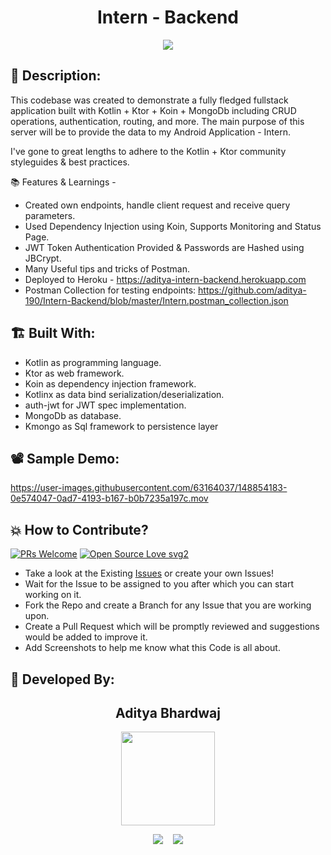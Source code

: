 <h1 align="center">Intern - Backend</h1>
<p align="center">
<img src="https://user-images.githubusercontent.com/63164037/148850158-c0db9ce4-e087-4ca8-8e94-f76e508f3f8f.png">
</p>

## 📜 Description:

This codebase was created to demonstrate a fully fledged fullstack application built with Kotlin + Ktor + Koin + MongoDb
including CRUD operations, authentication, routing, and more. The main purpose of this server will be to provide the
data to my Android Application - Intern.

I've gone to great lengths to adhere to the Kotlin + Ktor community styleguides & best practices.

📚 Features & Learnings -

- Created own endpoints, handle client request and receive query parameters.
- Used Dependency Injection using Koin, Supports Monitoring and Status Page.
- JWT Token Authentication Provided & Passwords are Hashed using JBCrypt.
- Many Useful tips and tricks of Postman.
- Deployed to Heroku - https://aditya-intern-backend.herokuapp.com
- Postman Collection for testing
  endpoints: https://github.com/aditya-190/Intern-Backend/blob/master/Intern.postman_collection.json

## 🏗 Built With:

- Kotlin as programming language.
- Ktor as web framework.
- Koin as dependency injection framework.
- Kotlinx as data bind serialization/deserialization.
- auth-jwt for JWT spec implementation.
- MongoDb as database.
- Kmongo as Sql framework to persistence layer

## 📽 Sample Demo:

https://user-images.githubusercontent.com/63164037/148854183-0e574047-0ad7-4193-b167-b0b7235a197c.mov

## 💥 How to Contribute?

[![PRs Welcome](https://img.shields.io/badge/PRs-welcome-brightgreen.svg?style=flat-square)](http://makeapullrequest.com)
[![Open Source Love svg2](https://badges.frapsoft.com/os/v2/open-source.svg?v=103)](https://github.com/ellerbrock/open-source-badges/)

- Take a look at the Existing [Issues](https://github.com/aditya-190/Intern-Backend/issues) or create your own Issues!
- Wait for the Issue to be assigned to you after which you can start working on it.
- Fork the Repo and create a Branch for any Issue that you are working upon.
- Create a Pull Request which will be promptly reviewed and suggestions would be added to improve it.
- Add Screenshots to help me know what this Code is all about.

## 👦 Developed By:

<h2 align="center">Aditya Bhardwaj</h2>
<p align="center">
  <a href="https://github.com/aditya-190"><img src="https://avatars.githubusercontent.com/u/63164037?v=4" width=150px height=150px /></a> 

<p align="center">
  <a target="_blank"href="https://www.linkedin.com/in/adi-bhardwaj/"><img src="https://img.shields.io/badge/linkedin-%230077B5.svg?&style=for-the-badge&logo=linkedin&logoColor=white" /></a>&nbsp;&nbsp;&nbsp;
  <a href="mailto:aadi.bbhardwaj@gmail.com?subject=Hello%20Aditya,%20From%20Github"><img src="https://img.shields.io/badge/gmail-%23D14836.svg?&style=for-the-badge&logo=gmail&logoColor=white" /></a>
